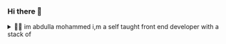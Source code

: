 ### Hi there 👋

<details>
  <summary>
    🧑‍💻 im abdulla mohammed i,m a self taught front end developer with a stack of 
  </summary>
  <br/>
  <div>
    <img src="https://img.shields.io/badge/HTML5-f06529?style=for-the-badge&logo=html5&logoColor=white" />
    <img src="https://img.shields.io/badge/CSS3-2965f1?style=for-the-badge&logo=css3&logoColor=white" />
    <img src="https://img.shields.io/badge/JavaScript-f0db4f?style=for-the-badge&logo=javascript&logoColor=black" />
    <img src="https://img.shields.io/badge/tailwind-0fb6d4?style=for-the-badge&logo=tailwindcss&logoColor=white" />
    
  </div>
</details>
